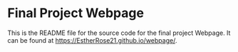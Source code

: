 # Final Project Webpage

This is the README file for the source code for the final project Webpage. It can be found at <https://EstherRose21.github.io/webpage/>.  

